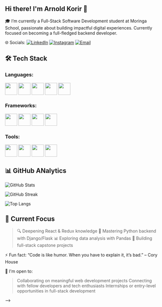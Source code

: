 ## Hi there! I'm Arnold Korir 👋



🎓 I’m currently a Full-Stack Software Development student at Moringa School, passionate about building impactful digital experiences. Currently focused on becoming a full-fledged backend developer.





 🌐 Socials:
 [![LinkedIn](https://img.shields.io/badge/LinkedIn-blue?style=for-the-badge&logo=linkedin)](https://www.linkedin.com/in/arnold-korir-858863299/)
[![Instagram](https://img.shields.io/badge/Instagram-E4405F?style=for-the-badge&logo=instagram&logoColor=white)](https://www.instagram.com/ar.noldkorir/)
[![Email](https://img.shields.io/badge/Email-D14836?style=for-the-badge&logo=gmail&logoColor=white)](mailto:arnoldkorir201@gmail.com)



## 🛠 Tech Stack

### Languages:
<p align="left">
  <img src="https://cdn.jsdelivr.net/gh/devicons/devicon/icons/python/python-original.svg" width="40" height="40" />
  <img src="https://cdn.jsdelivr.net/gh/devicons/devicon/icons/javascript/javascript-original.svg" width="40" height="40" />
  <img src="https://cdn.jsdelivr.net/gh/devicons/devicon/icons/html5/html5-original.svg" width="40" height="40" />
  <img src="https://cdn.jsdelivr.net/gh/devicons/devicon/icons/css3/css3-original.svg" width="40" height="40" />
  <img src="https://cdn.jsdelivr.net/gh/devicons/devicon/icons/mysql/mysql-original.svg" width="40" height="40" />
</p>

### Frameworks:
<p align="left">
  <img src="https://cdn.jsdelivr.net/gh/devicons/devicon/icons/react/react-original.svg" width="40" height="40" />
  <img src="https://cdn.jsdelivr.net/gh/devicons/devicon/icons/django/django-plain.svg" width="40" height="40" />
  <img src="https://cdn.jsdelivr.net/gh/devicons/devicon/icons/flask/flask-original.svg" width="40" height="40" />
  <img src="https://cdn.jsdelivr.net/gh/devicons/devicon/icons/nodejs/nodejs-original.svg" width="40" height="40" />
</p>

### Tools:
<p align="left">
  <img src="https://cdn.jsdelivr.net/gh/devicons/devicon/icons/git/git-original.svg" width="40" height="40" />
  <img src="https://cdn.jsdelivr.net/gh/devicons/devicon/icons/github/github-original.svg" width="40" height="40" />
  <img src="https://cdn.jsdelivr.net/gh/devicons/devicon/icons/vscode/vscode-original.svg" width="40" height="40" />
  <img src="https://cdn.jsdelivr.net/gh/devicons/devicon/icons/render/render-original.svg" width="40" height="40" />
</p>




## 📊 GitHub ANalytics

<!-- GitHub Profile Stats -->
![GitHub Stats](https://github-readme-stats.vercel.app/api?username=Gitkorir&show_icons=true&theme=radical)

<!-- GitHub Streak Stats -->
![GitHub Streak](https://streak-stats.demolab.com?user=Gitkorir&theme=radical)

<!-- Top Languages -->
![Top Langs](https://github-readme-stats.vercel.app/api/top-langs/?username=Gitkorir&layout=compact&theme=radical)

## 🎯 Current Focus
 > 🔍 Deepening React & Redux knowledge
 > 🐍 Mastering Python backend with Django/Flask
 > 📊 Exploring data analysis with Pandas
 > 🚀 Building full-stack capstone projects




    
 ⚡ Fun fact: 
 “Code is like humor. When you have to explain it, it’s bad.” – Cory House

🤝 I'm open to:
 > Collaborating on meaningful web development projects
 > Connecting with fellow developers and tech enthusiasts
 > Internships or entry-level opportunities in full-stack development


  
-->
